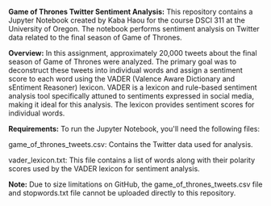 **Game of Thrones Twitter Sentiment Analysis:**
This repository contains a Jupyter Notebook created by Kaba Haou for the course DSCI 311 at the University of Oregon. The notebook performs sentiment analysis on Twitter data related to the final season of Game of Thrones.

**Overview:**
In this assignment, approximately 20,000 tweets about the final season of Game of Thrones were analyzed. The primary goal was to deconstruct these tweets into individual words and assign a sentiment score to each word using the VADER (Valence Aware Dictionary and sEntiment Reasoner) lexicon. VADER is a lexicon and rule-based sentiment analysis tool specifically attuned to sentiments expressed in social media, making it ideal for this analysis. The lexicon provides sentiment scores for individual words.

**Requirements:**
To run the Jupyter Notebook, you'll need the following files:

game_of_thrones_tweets.csv: Contains the Twitter data used for analysis.

vader_lexicon.txt: This file contains a list of words along with their polarity scores used by the VADER lexicon for sentiment analysis.

**Note:**
Due to size limitations on GitHub, the game_of_thrones_tweets.csv file and stopwords.txt file cannot be uploaded directly to this repository.

